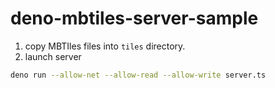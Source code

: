 # deno-mbtiles-server-sample

1. copy MBTIles files into `tiles` directory.
2. launch server

```sh
deno run --allow-net --allow-read --allow-write server.ts
```

